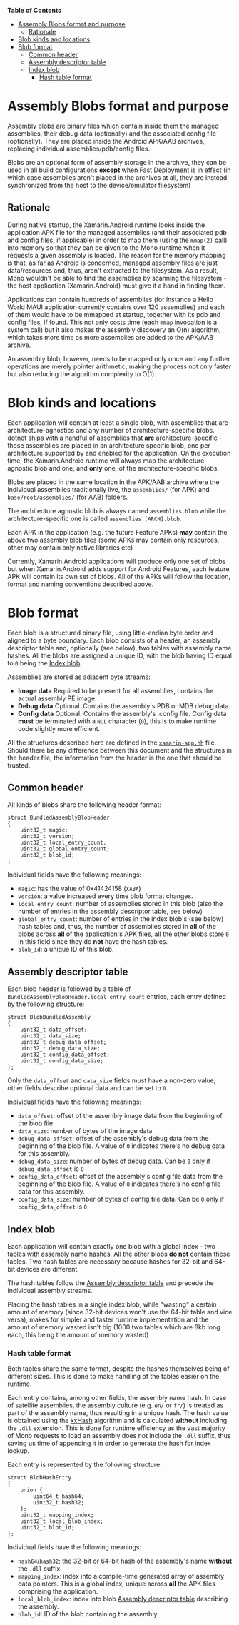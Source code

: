 <!-- markdown-toc start - Don't edit this section. Run M-x markdown-toc-refresh-toc -->
**Table of Contents**

- [Assembly Blobs format and purpose](#assembly-blobs-format-and-purpose)
    - [Rationale](#rationale)
- [Blob kinds and locations](#blob-kinds-and-locations)
- [Blob format](#blob-format)
    - [Common header](#common-header)
    - [Assembly descriptor table](#assembly-descriptor-table)
    - [Index blob](#index-blob)
        - [Hash table format](#hash-table-format)

<!-- markdown-toc end -->

# Assembly Blobs format and purpose

Assembly blobs are binary files which contain inside them the managed
assemblies, their debug data (optionally) and the associated config
file (optionally).  They are placed inside the Android APK/AAB
archives, replacing individual assemblies/pdb/config files.

Blobs are an optional form of assembly storage in the archive, they
can be used in all build configurations **except** when Fast
Deployment is in effect (in which case assemblies aren't placed in the
archives at all, they are instead synchronized from the host to the
device/emulator filesystem)

## Rationale

During native startup, the Xamarin.Android runtime looks inside the
application APK file for the managed assemblies (and their associated
pdb and config files, if applicable) in order to map them (using the
`mmap(2)` call) into memory so that they can be given to the Mono
runtime when it requests a given assembly is loaded.  The reason for
the memory mapping is that, as far as Android is concerned, managed
assembly files are just data/resources and, thus, aren't extracted to
the filesystem.  As a result, Mono wouldn't be able to find the
assemblies by scanning the filesystem - the host application
(Xamarin.Android) must give it a hand in finding them.

Applications can contain hundreds of assemblies (for instance a Hello
World MAUI application currently contains over 120 assemblies) and
each of them would have to be mmapped at startup, together with its
pdb and config files, if found.  This not only costs time (each `mmap`
invocation is a system call) but it also makes the assembly discovery
an O(n) algorithm, which takes more time as more assemblies are added
to the APK/AAB archive.

An assembly blob, however, needs to be mapped only once and any
further operations are merely pointer arithmetic, making the process
not only faster but also reducing the algorithm complexity to O(1).

# Blob kinds and locations

Each application will contain at least a single blob, with assemblies
that are architecture-agnostics and any number of
architecture-specific blobs.  dotnet ships with a handful of
assemblies that **are** architecture-specific - those assemblies are
placed in an architecture specific blob, one per architecture
supported by and enabled for the application.  On the execution time,
the Xamarin.Android runtime will always map the architecture-agnostic
blob and one, and **only** one, of the architecture-specific blobs.

Blobs are placed in the same location in the APK/AAB archive where the
individual assemblies traditionally live, the `assemblies/` (for APK)
and `base/root/assemblies/` (for AAB) folders.

The architecture agnostic blob is always named `assemblies.blob` while
the architecture-specific one is called `assemblies.[ARCH].blob`.

Each APK in the application (e.g. the future Feature APKs) **may**
contain the above two assembly blob files (some APKs may contain only
resources, other may contain only native libraries etc)

Currently, Xamarin.Android applications will produce only one set of
blobs but when Xamarin.Android adds support for Android Features, each
feature APK will contain its own set of blobs.  All of the APKs will
follow the location, format and naming conventions described above.

# Blob format

Each blob is a structured binary file, using little-endian byte order
and aligned to a byte boundary.  Each blob consists of a header, an
assembly descriptor table and, optionally (see below), two tables with
assembly name hashes.  All the blobs are assigned a unique ID, with
the blob having ID equal to `0` being the [Index blob](#index-blob)

Assemblies are stored as adjacent byte streams:

 - **Image data**
   Required to be present for all assemblies, contains the actual
   assembly PE image.
 - **Debug data**
   Optional. Contains the assembly's PDB or MDB debug data.
 - **Config data**
   Optional. Contains the assembly's .config file. Config data
   **must** be terminated with a `NUL` character (`0`), this is to
   make runtime code slightly more efficient.

All the structures described here are defined in the
[`xamarin-app.hh`](../../src/monodroid/jni/xamarin-app.hh) file.
Should there be any difference between this document and the
structures in the header file, the information from the header is the
one that should be trusted.

## Common header

All kinds of blobs share the following header format:

    struct BundledAssemblyBlobHeader
    {
        uint32_t magic;
        uint32_t version;
        uint32_t local_entry_count;
        uint32_t global_entry_count;
        uint32_t blob_id;
    ;

Individual fields have the following meanings:

 - `magic`: has the value of 0x41424158 (`XABA`)
 - `version`: a value increased every time blob format changes.
 - `local_entry_count`: number of assemblies stored in this blob (also
   the number of entries in the assembly descriptor table, see below)
 - `global_entry_count`: number of entries in the index blob's (see
   below) hash tables and, thus, the number of assemblies stored in
   **all** of the blobs across **all** of the application's APK files,
   all the other blobs store `0` in this field since they do **not**
   have the hash tables.
 - `blob_id`: a unique ID of this blob.
 
## Assembly descriptor table

Each blob header is followed by a table of
`BundledAssemblyBlobHeader.local_entry_count` entries, each entry
defined by the following structure:

    struct BlobBundledAssembly
    {
        uint32_t data_offset;
        uint32_t data_size;
        uint32_t debug_data_offset;
        uint32_t debug_data_size;
        uint32_t config_data_offset;
        uint32_t config_data_size;
    };

Only the `data_offset` and `data_size` fields must have a non-zero
value, other fields describe optional data and can be set to `0`. 

Individual fields have the following meanings:

  - `data_offset`: offset of the assembly image data from the
    beginning of the blob file
  - `data_size`: number of bytes of the image data
  - `debug_data_offset`: offset of the assembly's debug data from the
    beginning of the blob file. A value of `0` indicates there's no
    debug data for this assembly.
  - `debug_data_size`: number of bytes of debug data. Can be `0` only
    if `debug_data_offset` is `0`
  - `config_data_offset`: offset of the assembly's config file data
    from the  beginning of the blob file. A value of `0` indicates
    there's no config file data for this assembly.
  - `config_data_size`: number of bytes of config file data. Can be
    `0` only if `config_data_offset` is `0`

## Index blob

Each application will contain exactly one blob with a global index -
two tables with assembly name hashes.  All the other blobs **do not**
contain these tables.  Two hash tables are necessary because hashes
for 32-bit and 64-bit devices are different.

The hash tables follow the [Assembly descriptor
table](#assembly-descriptor-table) and precede the individual assembly
streams.

Placing the hash tables in a single index blob, while "wasting" a
certain amount of memory (since 32-bit devices won't use the 64-bit
table and vice versa), makes for simpler and faster runtime
implementation and the amount of memory wasted isn't big (1000
two tables which are 8kb long each, this being the amount of memory
wasted)

### Hash table format

Both tables share the same format, despite the hashes themselves being
of different sizes.  This is done to make handling of the tables
easier on the runtime.

Each entry contains, among other fields, the assembly name hash.  In
case of satellite assemblies, the assembly culture (e.g. `en/` or
`fr/`) is treated as part of the assembly name, thus resulting in a
unique hash. The  hash value is obtained using the
[xxHash](https://cyan4973.github.io/xxHash/) algorithm and is
calculated **without** including the `.dll` extension.  This is done
for runtime efficiency as the vast majority of Mono requests to load
an assembly does not include the `.dll` suffix, thus saving us time of
appending it in order to generate the hash for index lookup. 

Each entry is represented by the following structure:

    struct BlobHashEntry
    {
        union {
            uint64_t hash64;
            uint32_t hash32;
        };
        uint32_t mapping_index;
        uint32_t local_blob_index;
        uint32_t blob_id;
    };

Individual fields have the following meanings:

 - `hash64`/`hash32`: the 32-bit or 64-bit hash of the assembly's name
   **without** the `.dll` suffix
 - `mapping_index`: index into a compile-time generated array of
   assembly data pointers.  This is a global index, unique across
   **all** the APK files comprising the application.
 - `local_blob_index`: index into blob [Assembly descriptor table](#assembly-descriptor-table)
   describing the assembly.
 - `blob_id`: ID of the blob containing the assembly
